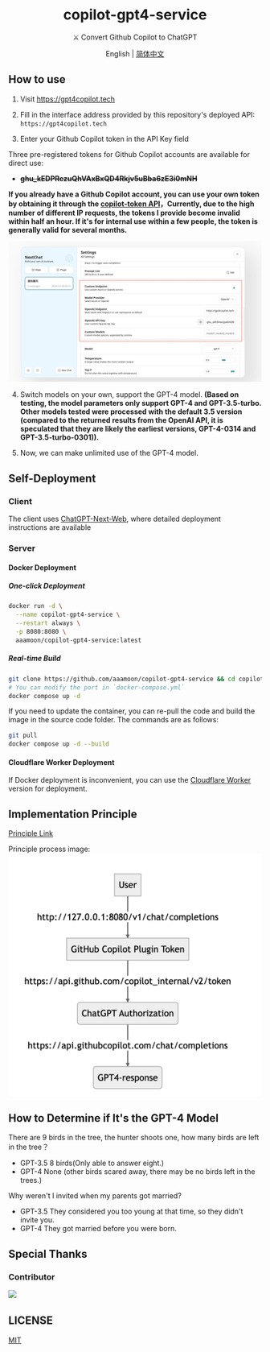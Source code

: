 <h1 align="center">copilot-gpt4-service</h1>

<p align="center">
⚔️ Convert Github Copilot to ChatGPT
</p>

<p align="center">
English | <a href="README.md">简体中文</a>
</p>

## How to use
1. Visit https://gpt4copilot.tech

2. Fill in the interface address provided by this repository's deployed API: `https://gpt4copilot.tech`

3. Enter your Github Copilot token in the API Key field

Three pre-registered tokens for Github Copilot accounts are available for direct use:
- ~~**ghu_kEDPRczuQhVAxBxQD4Rkjv5uBba6zE3i0mNH**~~

**If you already have a Github Copilot account, you can use your own token by obtaining it through the [copilot-token API](https://cocopilot.org/copilot/token)，Currently, due to the high number of different IP requests, the tokens I provide become invalid within half an hour. If it's for internal use within a few people, the token is generally valid for several months.**

![step](/assets/step1_EN.png)

4. Switch models on your own, support the GPT-4 model. **(Based on testing, the model parameters only support GPT-4 and GPT-3.5-turbo. Other models tested were processed with the default 3.5 version (compared to the returned results from the OpenAI API, it is speculated that they are likely the earliest versions, GPT-4-0314 and GPT-3.5-turbo-0301)).**

5. Now, we can make unlimited use of the GPT-4 model.

## Self-Deployment

### Client

The client uses [ChatGPT-Next-Web](https://github.com/Yidadaa/ChatGPT-Next-Web), where detailed deployment instructions are available

### Server

#### Docker Deployment

##### One-click Deployment

```bash
docker run -d \
  --name copilot-gpt4-service \
  --restart always \
  -p 8080:8080 \
  aaamoon/copilot-gpt4-service:latest
```

##### Real-time Build

```bash
git clone https://github.com/aaamoon/copilot-gpt4-service && cd copilot-gpt4-service
# You can modify the port in `docker-compose.yml`  
docker compose up -d
```

If you need to update the container, you can re-pull the code and build the image in the source code folder. The commands are as follows:

```bash
git pull
docker compose up -d --build
```

#### Cloudflare Worker Deployment

If Docker deployment is inconvenient, you can use the [Cloudflare Worker](https://github.com/wpv-chan/cf-copilot-service) version for deployment.

## Implementation Principle

<a href="principle.md">Principle Link</a>

Principle process image:
![Implementation Principle](/assets/principle.png)

## How to Determine if It's the GPT-4 Model

There are 9 birds in the tree, the hunter shoots one, how many birds are left in the tree？

- GPT-3.5 8 birds(Only able to answer eight.)
- GPT-4 None (other birds scared away, there may be no birds left in the trees.)

Why weren't I invited when my parents got married?

- GPT-3.5 They considered you too young at that time, so they didn't invite you.
- GPT-4 They got married before you were born.

## Special Thanks

### Contributor

<a href="https://github.com/aaamoon/copilot-gpt4-service/graphs/contributors">
  <img src="https://contrib.rocks/image?repo=aaamoon/copilot-gpt4-service" />
</a>


## LICENSE

[MIT](https://opensource.org/license/mit/)
